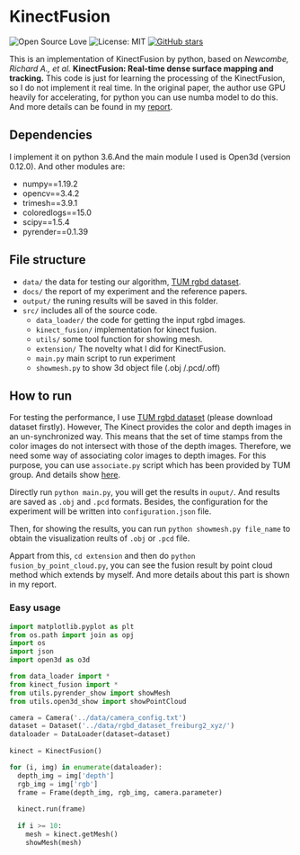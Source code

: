 # KinectFusion

![Open Source Love](https://badges.frapsoft.com/os/v1/open-source.svg?v=103)
![License: MIT](https://img.shields.io/badge/License-MIT-yellow.svg)
[![GitHub stars](https://img.shields.io/github/stars/mremilien/KinectFusion.svg?style=social)](https://github.com/mremilien/KinectFusion/stargazers)

This is an implementation of KinectFusion by python, based on *Newcombe, Richard A., et al.* **KinectFusion: Real-time dense surface mapping and tracking.** This code is just for learning the processing of the KinectFusion, so I do not implement it real time. In the original paper, the author use GPU heavily for accelerating, for python you can use numba model to do this. And more details can be found in my [report](https://github.com/mremilien/KinectFusion/blob/main/docs/report.pdf).

## Dependencies
I implement it on python 3.6.And the main module I used is Open3d (version 0.12.0). And other modules are:
* numpy==1.19.2
* opencv==3.4.2
* trimesh==3.9.1
* coloredlogs==15.0
* scipy==1.5.4
* pyrender==0.1.39

## File structure
* `data/` the data for testing our algorithm, [TUM rgbd dataset](https://vision.in.tum.de/data/datasets/rgbd-dataset/download).
* `docs/` the report of my experiment and the reference papers.
* `output/` the runing results will be saved in this folder.
* `src/` includes all of the source code.
   * `data_loader/` the code for getting the input rgbd images.
   * `kinect_fusion/` implementation for kinect fusion.
   * `utils/` some tool function for showing mesh.
   * `extension/` The novelty what I did for KinectFusion.
   * `main.py` main script to run experiment
   * `showmesh.py` to show 3d object file (.obj /.pcd/.off)

## How to run
For testing the performance, I use [TUM rgbd dataset](https://vision.in.tum.de/data/datasets/rgbd-dataset/download) (please download dataset firstly). However, The Kinect provides the color and depth images in an un-synchronized way. This means that the set of time stamps from the color images do not intersect with those of the depth images. Therefore, we need some way of associating color images to depth images. For this purpose, you can use `associate.py` script which has been provided by TUM group. And details show [here](https://vision.in.tum.de/data/datasets/rgbd-dataset/tools).

Directly run ```python main.py```, you will get the results in `ouput/`. And results are saved as `.obj` and `.pcd` formats. Besides, the configuration for the experiment will be written into `configuration.json` file.

Then, for showing the results, you can run ```python showmesh.py file_name``` to obtain the visualization reults of `.obj` or `.pcd` file.

Appart from this, ```cd extension``` and then do ```python fusion_by_point_cloud.py```, you can see the fusion result by point cloud method which extends by myself. And more details about this part is shown in my report.

### Easy usage
``` python
import matplotlib.pyplot as plt
from os.path import join as opj
import os
import json
import open3d as o3d

from data_loader import *
from kinect_fusion import *
from utils.pyrender_show import showMesh
from utils.open3d_show import showPointCloud

camera = Camera('../data/camera_config.txt')
dataset = Dataset('../data/rgbd_dataset_freiburg2_xyz/')
dataloader = DataLoader(dataset=dataset)
    
kinect = KinectFusion()

for (i, img) in enumerate(dataloader):
  depth_img = img['depth']
  rgb_img = img['rgb']
  frame = Frame(depth_img, rgb_img, camera.parameter)
  
  kinect.run(frame)
  
  if i >= 10:
    mesh = kinect.getMesh()
    showMesh(mesh)

```


